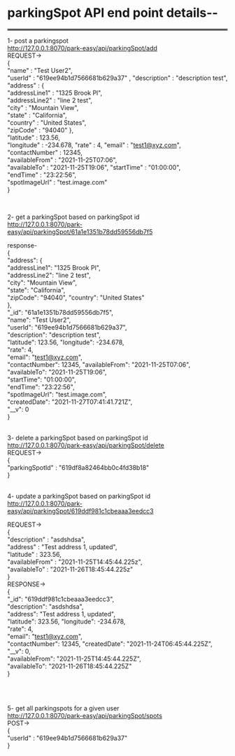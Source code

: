 # parkingSpot API end point details--
<hr style="border:2px solid gray"> </hr>

1- post a parkingspot   <br/>
http://127.0.0.1:8070/park-easy/api/parkingSpot/add     <br/>
REQUEST->       <br/>
{   
"name" : "Test User2",  
"userId" : "619ee94b1d7566681b629a37" , 
"description" : "description test", 
"address" : {   
"addressLine1"  :   "1325 Brook Pl",    
"addressLine2"  :   "line 2 test",  
"city"  :   "Mountain View",    
"state" :   "California",   
"country"   :   "United States",    
"zipCode"   :   "94040" 
},  
"latitude" : 123.56,    
"longitude" : -234.678, 
"rate" : 4, 
"email" : "test1@xyz.com",  
"contactNumber" : 12345,    
"availableFrom" : "2021-11-25T07:06",   
"availableTo" : "2021-11-25T19:06", 
"startTime" : "01:00:00",   
"endTime"   : "23:22:56",   
"spotImageUrl"  : "test.image.com"  
}<br/>

<br/>

2- get a parkingSpot based on parkingSpot id    <br/>
http://127.0.0.1:8070/park-easy/api/parkingSpot/61a1e1351b78dd59556db7f5    <br/>

response-   <br/>
{   
    "address": {    
        "addressLine1": "1325 Brook Pl",    
        "addressLine2": "line 2 test",  
        "city": "Mountain View",    
        "state": "California",  
        "zipCode": "94040", 
        "country": "United States"  
    },  
    "_id": "61a1e1351b78dd59556db7f5",  
    "name": "Test User2",   
    "userId": "619ee94b1d7566681b629a37",   
    "description": "description test",  
    "latitude": 123.56, 
    "longitude": -234.678,  
    "rate": 4,  
    "email": "test1@xyz.com",   
    "contactNumber": 12345, 
    "availableFrom": "2021-11-25T07:06",    
    "availableTo": "2021-11-25T19:06",  
    "startTime": "01:00:00",    
    "endTime": "23:22:56",  
    "spotImageUrl": "test.image.com",   
    "createdDate": "2021-11-27T07:41:41.721Z",  
    "__v": 0    
}
<br/>
<br/>

3- delete a parkingSpot based on parkingSpot id     <br/>
http://127.0.0.1:8070/park-easy/api/parkingSpot/delete  
REQUEST->   
{   
"parkingSpotId" : "619df8a82464bb0c4fd38b18"    
}
<br/><br/>

4- update a parkingSpot based on parkingSpot id     <br/>
http://127.0.0.1:8070/park-easy/api/parkingSpot/619ddf981c1cbeaaa3eedcc3    

REQUEST->   
{   
"description" : "asdshdsa",     
"address" : "Test address 1, updated",   
"latitude" : 323.56,        
"availableFrom" : "2021-11-25T14:45:44.225z",   
"availableTo" : "2021-11-26T18:45:44.225z"  
}   
RESPONSE->  
{   
"_id": "619ddf981c1cbeaaa3eedcc3",  
"description": "asdshdsa",  
"address": "Test address 1, updated",   
"latitude": 323.56, 
"longitude": -234.678,  
"rate": 4,  
"email": "test1@xyz.com",   
"contactNumber": 12345, 
"createdDate": "2021-11-24T06:45:44.225Z",  
"__v": 0,   
"availableFrom": "2021-11-25T14:45:44.225Z",    
"availableTo": "2021-11-26T18:45:44.225Z"   
}

<br/><br/>

5- get all parkingspots for a given user        <br/>
http://127.0.0.1:8070/park-easy/api/parkingSpot/spots       
POST->      
{   
"userId" : "619ee94b1d7566681b629a37"       
}   


